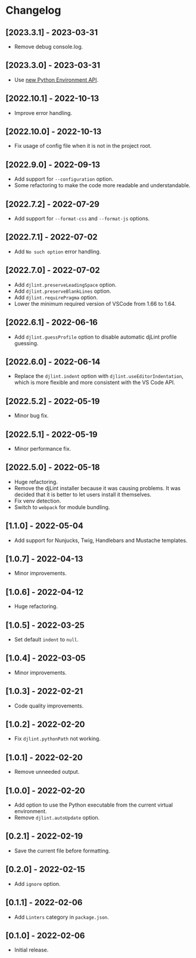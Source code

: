 # Changelog

## [2023.3.1] - 2023-03-31

- Remove debug console.log.

## [2023.3.0] - 2023-03-31

- Use [new Python Environment API](https://github.com/microsoft/vscode-python/blob/3269137c4cd0fa8b28b5c5741e54c95b00cd05c8/src/client/apiTypes.ts).

## [2022.10.1] - 2022-10-13

- Improve error handling.

## [2022.10.0] - 2022-10-13

- Fix usage of config file when it is not in the project root.

## [2022.9.0] - 2022-09-13

- Add support for `--configuration` option.
- Some refactoring to make the code more readable and understandable.

## [2022.7.2] - 2022-07-29

- Add support for `--format-css` and `--format-js` options.

## [2022.7.1] - 2022-07-02

- Add `No such option` error handling.

## [2022.7.0] - 2022-07-02

- Add `djlint.preserveLeadingSpace` option.
- Add `djlint.preserveBlankLines` option.
- Add `djlint.requirePragma` option.
- Lower the minimum required version of VSCode from 1.66 to 1.64.

## [2022.6.1] - 2022-06-16

- Add `djlint.guessProfile` option to disable automatic djLint profile guessing.

## [2022.6.0] - 2022-06-14

- Replace the `djlint.indent` option with `djlint.useEditorIndentation`, which is more flexible and more consistent with the VS Code API.

## [2022.5.2] - 2022-05-19

- Minor bug fix.

## [2022.5.1] - 2022-05-19

- Minor performance fix.

## [2022.5.0] - 2022-05-18

- Huge refactoring.
- Remove the djLint installer because it was causing problems. It was decided that it is better to let users install it themselves.
- Fix venv detection.
- Switch to `webpack` for module bundling.

## [1.1.0] - 2022-05-04

- Add support for Nunjucks, Twig, Handlebars and Mustache templates.

## [1.0.7] - 2022-04-13

- Minor improvements.

## [1.0.6] - 2022-04-12

- Huge refactoring.

## [1.0.5] - 2022-03-25

- Set default `indent` to `null`.

## [1.0.4] - 2022-03-05

- Minor improvements.

## [1.0.3] - 2022-02-21

- Code quality improvements.

## [1.0.2] - 2022-02-20

- Fix `djlint.pythonPath` not working.

## [1.0.1] - 2022-02-20

- Remove unneeded output.

## [1.0.0] - 2022-02-20

- Add option to use the Python executable from the current virtual environment.
- Remove `djlint.autoUpdate` option.

## [0.2.1] - 2022-02-19

- Save the current file before formatting.

## [0.2.0] - 2022-02-15

- Add `ignore` option.

## [0.1.1] - 2022-02-06

- Add `Linters` category in `package.json`.

## [0.1.0] - 2022-02-06

- Initial release.
